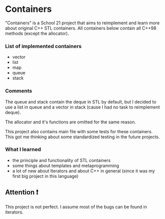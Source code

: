 # Containers
"Containers" is a School 21 project that aims to reimplement and learn more about original C++ STL containers.
All containers below contain all C++98 methods (except the allocator).

### List of implemented containers
- vector
- list
- map
- queue
- stack

### Comments
The queue and stack contain the deque in STL by default, but I decided to use a list in queue and a vector in stack (cause I had no task to reimplement deque).

The allocator and it's functions are omitted for the same reason.

This project also contains main file with some tests for these containers. This got me thinking about some standardized testing in the future projects.

### What I learned
- the principle and functionality of STL containers
- some things about templates and metaprogramming
- a lot of new about Iterators and about C++ in general (since it was my first big project in this language)

## Attention ❗
This project is not perfect. I assume most of the bugs can be found in iterators.
